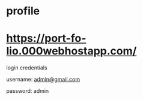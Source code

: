 # profile

# https://port-fo-lio.000webhostapp.com/


login credentials

username: admin@gmail.com

password: admin